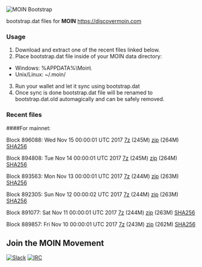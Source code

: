 ![MOIN Bootstrap](https://i.imgur.com/KjM1jMp.jpg)

bootstrap.dat files for **MOIN** https://discovermoin.com

### Usage

1. Download and extract one of the recent files linked below.
2. Place bootstrap.dat file inside of your MOIN data directory:
 - Windows: %APPDATA%\Moin\
 - Unix/Linux: ~/.moin/
3. Run your wallet and let it sync using bootstrap.dat
4. Once sync is done bootstrap.dat file will be renamed to bootstrap.dat.old automagically and can be safely removed.


### Recent files

####For mainnet:

Block 896088: Wed Nov 15 00:00:01 UTC 2017 [7z](https://transfer.sh/CKueJ/bootstrap.dat.20171115.7z) (245M) [zip](https://transfer.sh/10ma8m/bootstrap.dat.20171115.zip) (264M) [SHA256](https://transfer.sh/gqIYa/sha256.txt)

Block 894808: Tue Nov 14 00:00:01 UTC 2017 [7z](https://transfer.sh/rmDDt/bootstrap.dat.20171114.7z) (245M) [zip](https://transfer.sh/7rcF7/bootstrap.dat.20171114.zip) (264M) [SHA256](https://transfer.sh/yTYlr/sha256.txt)

Block 893563: Mon Nov 13 00:00:01 UTC 2017 [7z](https://transfer.sh/RFLYx/bootstrap.dat.20171113.7z) (244M) [zip](https://transfer.sh/hnT6c/bootstrap.dat.20171113.zip) (263M) [SHA256](https://transfer.sh/166sQv/sha256.txt)

Block 892305: Sun Nov 12 00:00:02 UTC 2017 [7z](https://transfer.sh/6KCMG/bootstrap.dat.20171112.7z) (244M) [zip](https://transfer.sh/NTbiv/bootstrap.dat.20171112.zip) (263M) [SHA256](https://transfer.sh/JJE4f/sha256.txt)

Block 891077: Sat Nov 11 00:00:01 UTC 2017 [7z](https://transfer.sh/10XnsQ/bootstrap.dat.20171111.7z) (244M) [zip](https://transfer.sh/pHWNh/bootstrap.dat.20171111.zip) (263M) [SHA256](https://transfer.sh/LUwE1/sha256.txt)

Block 889857: Fri Nov 10 00:00:01 UTC 2017 [7z](https://transfer.sh/gF8Xy/bootstrap.dat.20171110.7z) (243M) [zip](https://transfer.sh/Eox7w/bootstrap.dat.20171110.zip) (262M) [SHA256](https://transfer.sh/2LrYD/sha256.txt)

## Join the MOIN Movement

[![Slack](https://i.imgur.com/Xy0IEJN.png)](https://discovermoin.herokuapp.com)
[![IRC](http://i.imgur.com/amUnKGQ.png)](https://kiwiirc.com/client/irc.freenode.net/#moin-crypto)
